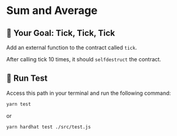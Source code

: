 # Sum and Average

## 🏁 Your Goal: Tick, Tick, Tick

Add an external function to the contract called `tick`.

After calling tick 10 times, it should `selfdestruct` the contract.

## 🧪 Run Test

Access this path in your terminal and run the following command:

```bash
yarn test
```
or

```bash
yarn hardhat test ./src/test.js
```